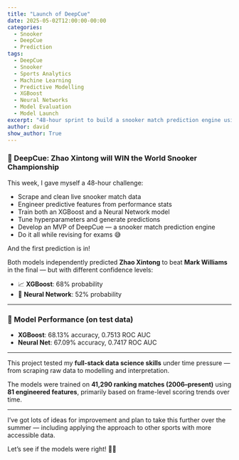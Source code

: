 ```yaml
---
title: "Launch of DeepCue"
date: 2025-05-02T12:00:00-00:00
categories:
  - Snooker
  - DeepCue
  - Prediction
tags:
  - DeepCue
  - Snooker
  - Sports Analytics
  - Machine Learning
  - Predictive Modelling
  - XGBoost
  - Neural Networks
  - Model Evaluation
  - Model Launch
excerpt: "48-hour sprint to build a snooker match prediction engine using scraped data, feature engineering, and ML models."
author: david
show_author: True
---
```


### 🤖 DeepCue: Zhao Xintong will WIN the World Snooker Championship

This week, I gave myself a 48-hour challenge:

- Scrape and clean live snooker match data  
- Engineer predictive features from performance stats  
- Train both an XGBoost and a Neural Network model  
- Tune hyperparameters and generate predictions  
- Develop an MVP of DeepCue — a snooker match prediction engine  
- Do it all while revising for exams 😅

And the first prediction is in!

Both models independently predicted **Zhao Xintong** to beat **Mark Williams** in the final — but with different confidence levels:

- 📈 **XGBoost**: 68% probability  
- 🤖 **Neural Network**: 52% probability  

---

### 🎯 Model Performance (on test data)

- **XGBoost**: 68.13% accuracy, 0.7513 ROC AUC  
- **Neural Net**: 67.09% accuracy, 0.7417 ROC AUC  

---

This project tested my **full-stack data science skills** under time pressure — from scraping raw data to modelling and interpretation.

The models were trained on **41,290 ranking matches (2006–present)** using **81 engineered features**, primarily based on frame-level scoring trends over time.

---

I’ve got lots of ideas for improvement and plan to take this further over the summer — including applying the approach to other sports with more accessible data.

Let’s see if the models were right! 🧠🎯
